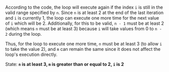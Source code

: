 According to the code, the loop will execute again if the index `i` is still in the valid range specified by `n`. Since `n` is at least 2 at the end of the last iteration and `i` is currently 1, the loop can execute one more time for the next value of `i` which will be 2. Additionally, for this to be valid, `n - 1` must be at least 2 (which means `n` must be at least 3) because `i` will take values from 0 to `n - 2` during the loop.

Thus, for the loop to execute one more time, `n` must be at least 3 (to allow `i` to take the value 2), and `m` can remain the same since it does not affect the loop's execution directly. 

State: **`n` is at least 3, `m` is greater than or equal to 2, `i` is 2**